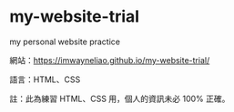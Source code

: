 # my-website-trial
my personal website practice

網站：https://imwayneliao.github.io/my-website-trial/

語言：HTML、CSS

註：此為練習 HTML、CSS 用，個人的資訊未必 100% 正確。
